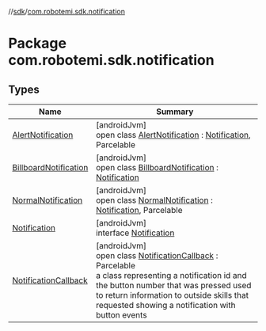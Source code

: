 //[sdk](../../index.md)/[com.robotemi.sdk.notification](index.md)

# Package com.robotemi.sdk.notification

## Types

| Name | Summary |
|---|---|
| [AlertNotification](-alert-notification/index.md) | [androidJvm]<br>open class [AlertNotification](-alert-notification/index.md) : [Notification](-notification/index.md), Parcelable |
| [BillboardNotification](-billboard-notification/index.md) | [androidJvm]<br>open class [BillboardNotification](-billboard-notification/index.md) : [Notification](-notification/index.md) |
| [NormalNotification](-normal-notification/index.md) | [androidJvm]<br>open class [NormalNotification](-normal-notification/index.md) : [Notification](-notification/index.md), Parcelable |
| [Notification](-notification/index.md) | [androidJvm]<br>interface [Notification](-notification/index.md) |
| [NotificationCallback](-notification-callback/index.md) | [androidJvm]<br>open class [NotificationCallback](-notification-callback/index.md) : Parcelable<br>a class representing a notification id and the button number that was pressed used to return information to outside skills that requested showing a notification with button events |
